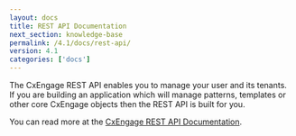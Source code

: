```yaml
---
layout: docs
title: REST API Documentation
next_section: knowledge-base
permalink: /4.1/docs/rest-api/
version: 4.1
categories: ['docs']
---
```


The CxEngage REST API enables you to manage your user and its tenants. If you
are building an application which will manage patterns, templates or other core CxEngage objects then the REST API is built for you.

You can read more at the [CxEngage REST API
Documentation](http://docs.cxengage.com/4.1/rest/).

